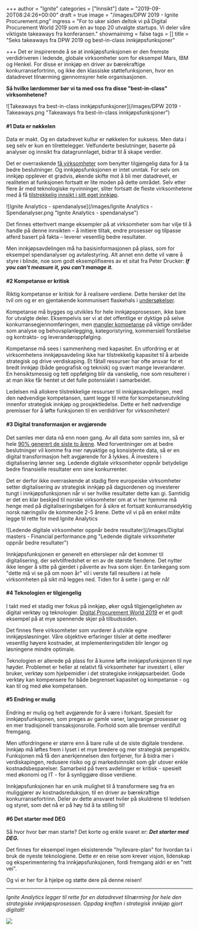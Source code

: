 +++
author = "Ignite"
categories = ["Innsikt"]
date = "2019-09-20T08:24:26+00:00"
draft = true
image = "/images/DPW 2019 - Ignite Procurement.png"
ingress = "For to uker siden deltok vi på Digital Procurement World 2019 som èn av topp 20 utvalgte startups. Vi deler våre viktigste takeaways fra konferansen."
showmainimg = false
tags = []
title = "Seks takeaways fra DPW 2019 og best-in-class innkjøpsfunksjoner"

+++
Det er inspirerende å se at innkjøpsfunksjonen er den fremste verdidriveren i ledende, globale virksomheter som for eksempel Mars, IBM og Henkel. For disse er innkjøp en driver av bærekraftige konkurransefortrinn, og ikke den klassiske støttefunksjonen, hvor en datadrevet tilnærming gjennomsyrer hele organisasjonen.

**Så hvilke lærdommer bør vi ta med oss fra disse "best-in-class" virksomhetene?**

![Takeaways fra best-in-class innkjøpsfunksjoner](/images/DPW 2019 - Takeaways.png "Takeaways fra best-in-class innkjøpsfunksjoner")

#### #1 Data er nøkkelen

Data er makt. Og en datadrevet kultur er nøkkelen for suksess. Men data i seg selv er kun en tilrettelegger. Velfunderte beslutninger, baserte på analyser og innsikt fra datagrunnlaget, bidrar til å skape verdier. 

Det er overraskende [få virksomheter](https://spendmatters.com/2019/08/06/despite-power-of-data-many-organizations-lag-in-making-it-key-to-their-decision-making-culture-a-deloitte-survey-finds/) som benytter tilgjengelig data for å ta bedre beslutninger. Og innkjøpsfunksjonen er intet unntak. For selv om innkjøp opplever et gradvis, økende skifte mot å bli mer datadrevet, er realiteten at funksjonen fortsatt er lite moden på dette området. Selv etter flere år med teknologiske nyvinninger, sliter fortsatt de fleste virksomhetene med å få [tilstrekkelig innsikt i sitt eget innkjøp](https://www.atkearney.com/procurement/article?/a/the-future-of-procurement-technology-mediocrity-is-no-longer-acceptable "The Future of Procurement Technology: Mediocrity Is No Longer Acceptable").

![Ignite Analytics - spendanalyse](/images/Ignite Analytics - Spendanalyser.png "Ignite Analytics - spendanalyse")

Det finnes etterhvert mange eksempler på at virksomheter som har vilje til å handle på denne innsikten – å initiere tiltak, endre prosesser og tilpasse atferd basert på fakta – leverer vesentlig bedre resultater. 

Men innkjøpsavdelingen må ha basisinformasjonen på plass, som for eksempel spendanalyser og avtalestyring. Alt annet enn dette vil være å styre i blinde, noe som godt eksemplifiseres av et sitat fra Peter Drucker: **_If you can't measure it, you can't manage it._**

#### #2 Kompetanse er kritisk

Riktig kompetanse er kritisk for å realisere verdiene. Dette hersker det lite tvil om og er en gjentakende kommunisert flaskehals i [undersøkelser]().

Kompetanse må bygges og utvikles for hele innkjøpsprosessen, ikke bare for utvalgte deler. Eksempelvis ser vi at det offentlige er dyktige på selve konkurransegjennomføringen, men [mangler kompetanse](https://www.regjeringen.no/no/dokumenter/meld.-st.-22-20182019/id2641507/ "Meld. St. 22 (2018–2019): Smartere innkjøp – effektive og profesjonelle offentlige anskaffelser") på viktige områder som analyse og behovsplanlegging, kategoristyring, kommersiell forståelse og kontrakts- og leverandøroppfølging.

Kompetanse må sees i sammenheng med kapasitet. En utfordring er at virksomhetens innkjøpsavdeling ikke har tilstrekkelig kapasitet til å arbeide strategisk og drive verdiskaping. Et fåtall ressurser har ofte ansvar for et bredt innkjøp (både geografisk og teknisk) og svært mange leverandører. En hensiktsmessig og tett oppfølging blir da vanskelig, noe som resulterer i at man ikke får hentet ut det fulle potensialet i samarbeidet.

Ledelsen må allokere tilstrekkelige ressurser til innkjøpsavdelingen, med den nødvendige kompetansen, samt legge til rette for kompetanseutvikling innenfor strategisk innkjøp og prosjektledelse. Dette er helt nødvendige premisser for å løfte funksjonen til en verdidriver for virksomheten!

#### #3 Digital transformasjon er avgjørende

Det samles mer data nå enn noen gang. Av all data som samles inn, så er hele [90% generert de siste to årene](https://www.forbes.com/sites/bernardmarr/2018/05/21/how-much-data-do-we-create-every-day-the-mind-blowing-stats-everyone-should-read/#327bdf6060ba). Med forventninger om at bedre beslutninger vil komme fra mer nøyaktige og konsistente data, så er en digital transformasjon helt avgjørende for å lykkes. Å investere i digitalisering lønner seg. Ledende digitale virksomheter oppnår betydelige bedre finansielle resultater enn sine konkurrenter.

Det er derfor ikke overraskende at stadig flere europeiske virksomheter setter digitalisering av strategisk innkjøp på dagsordenen og investerer tungt i innkjøpsfunksjonen når vi ser hvilke resultater dette kan gi. Samtidig er det en klar beskjed til norske virksomheter om at vi her hjemme må henge med på digitaliseringsbølgen for å sikre et fortsatt konkurransedyktig norsk næringsliv de kommende 2-5 årene. Dette vil vi på en enkel måte legge til rette for med Ignite Analytics

![Ledende digitale virksomheter oppnår bedre resultater](/images/Digital masters - Financial performance.png "Ledende digitale virksomheter oppnår bedre resultater")

Innkjøpsfunksjonen er generelt en ettersleper når det kommer til digitalisering, der selvtilfredshet er en av de største fiendene. Det nytter ikke lenger å sitte på gjerdet i påvente av hva som skjer. En tankegang som "dette må vi se på om noen år" vil i verste fall resultere i at hele virksomheten på sikt må legges ned. Tiden for å sette i gang er nå!

#### #4 Teknologien er tilgjengelig

I takt med et stadig mer fokus på innkjøp, øker også tilgjengeligheten av digital verktøy og teknologier. [Digital Procurement World 2019](http://www.digitalprocurementworld.com/ "DPW 2019") er et godt eksempel på at mye spennende skjer på tilbudssiden.

Det finnes flere virksomheter som vurderer å utvikle egne innkjøpsløsninger. Våre objektive erfaringer tilsier at dette medfører vesentlig høyere kostnader, at implementeringstiden blir lenger og løsningene mindre optimale.

Teknologien er allerede på plass for å kunne løfte innkjøpsfunksjonen til nye høyder. Problemet er heller at relativt få virksomheter har investert i, eller bruker, verktøy som hjelpemidler i det strategiske innkjøpsarbeidet. Gode verktøy kan kompensere for både begrenset kapasitet og kompetanse - og kan til og med øke kompetansen.

#### #5 Endring er mulig

Endring er mulig og helt avgjørende for å være i forkant. Spesielt for innkjøpsfunksjonen, som preges av gamle vaner, langvarige prosesser og en mer tradisjonell transaksjonsrolle. Forhold som alle bremser verdifull fremgang.

Men utfordringene er større enn å bare rulle ut de siste digitale trendene. Innkjøp må løftes frem i lyset i et mye bredere og mer strategisk perspektiv. Funksjonen må få den anerkjennelsen den fortjener, for å bidra mer i verdiskapingen, redusere risiko og gi markedsinnsikt som går utover enkle kostnadsbesparelser. Samarbeid på tvers avdelinger er kritisk - spesielt med økonomi og IT - for å synliggjøre disse verdiene.

Innkjøpsfunksjonen har en unik mulighet til å transformere seg fra en muliggjører av kostnadsreduksjon, til en driver av bærekraftige konkurransefortrinn. Deler av dette ansvaret hviler på skuldrene til ledelsen og styret, som det nå er på høy tid å ta stilling til!

#### #6 Det starter med DEG

Så hvor hvor bør man starte? Det korte og enkle svaret er: **_Det starter med DEG._**

Det finnes for eksempel ingen eksisterende "hyllevare-plan" for hvordan ta i bruk de nyeste teknologiene. Dette er en reise som krever visjon, lidenskap og eksperimentering fra innkjøpsfunksjonen, fordi fremgang aldri er en "rett vei". 

Og vi er her for å hjelpe og støtte dere på denne reisen!

***

_Ignite Analytics legger til rette for en datadrevet tilnærming for hele den strategiske innkjøpsprosessen. Oppdag kraften i strategisk innkjøp gjort digitalt!_

[![](https://www.ignite.no/images/Pr%C3%B8v%20Ignite%20Analytics%20-%201200%20x100.png)](https://www.ignite.no/ignite-analytics/demo/ "Prøv Ignite Analytics")